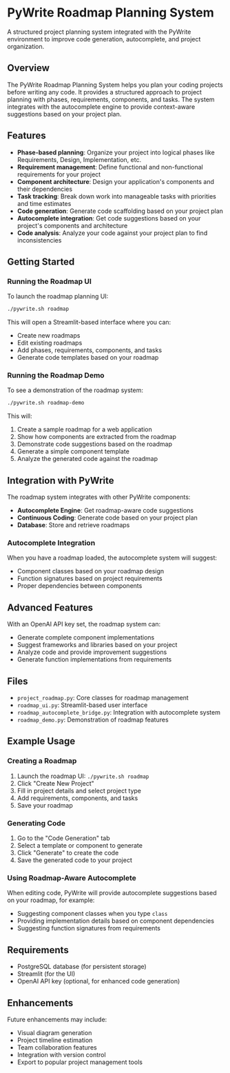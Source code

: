 # PyWrite Roadmap Planning System

A structured project planning system integrated with the PyWrite environment to improve code generation, autocomplete, and project organization.

## Overview

The PyWrite Roadmap Planning System helps you plan your coding projects before writing any code. It provides a structured approach to project planning with phases, requirements, components, and tasks. The system integrates with the autocomplete engine to provide context-aware suggestions based on your project plan.

## Features

- **Phase-based planning**: Organize your project into logical phases like Requirements, Design, Implementation, etc.
- **Requirement management**: Define functional and non-functional requirements for your project
- **Component architecture**: Design your application's components and their dependencies
- **Task tracking**: Break down work into manageable tasks with priorities and time estimates
- **Code generation**: Generate code scaffolding based on your project plan
- **Autocomplete integration**: Get code suggestions based on your project's components and architecture
- **Code analysis**: Analyze your code against your project plan to find inconsistencies

## Getting Started

### Running the Roadmap UI

To launch the roadmap planning UI:

```bash
./pywrite.sh roadmap
```

This will open a Streamlit-based interface where you can:
- Create new roadmaps
- Edit existing roadmaps
- Add phases, requirements, components, and tasks
- Generate code templates based on your roadmap

### Running the Roadmap Demo

To see a demonstration of the roadmap system:

```bash
./pywrite.sh roadmap-demo
```

This will:
1. Create a sample roadmap for a web application
2. Show how components are extracted from the roadmap
3. Demonstrate code suggestions based on the roadmap
4. Generate a simple component template
5. Analyze the generated code against the roadmap

## Integration with PyWrite

The roadmap system integrates with other PyWrite components:

- **Autocomplete Engine**: Get roadmap-aware code suggestions
- **Continuous Coding**: Generate code based on your project plan
- **Database**: Store and retrieve roadmaps

### Autocomplete Integration

When you have a roadmap loaded, the autocomplete system will suggest:
- Component classes based on your roadmap design
- Function signatures based on project requirements
- Proper dependencies between components

## Advanced Features

With an OpenAI API key set, the roadmap system can:
- Generate complete component implementations
- Suggest frameworks and libraries based on your project
- Analyze code and provide improvement suggestions
- Generate function implementations from requirements

## Files

- `project_roadmap.py`: Core classes for roadmap management
- `roadmap_ui.py`: Streamlit-based user interface
- `roadmap_autocomplete_bridge.py`: Integration with autocomplete system
- `roadmap_demo.py`: Demonstration of roadmap features

## Example Usage

### Creating a Roadmap

1. Launch the roadmap UI: `./pywrite.sh roadmap`
2. Click "Create New Project"
3. Fill in project details and select project type
4. Add requirements, components, and tasks
5. Save your roadmap

### Generating Code

1. Go to the "Code Generation" tab
2. Select a template or component to generate
3. Click "Generate" to create the code
4. Save the generated code to your project

### Using Roadmap-Aware Autocomplete

When editing code, PyWrite will provide autocomplete suggestions based on your roadmap, for example:
- Suggesting component classes when you type `class `
- Providing implementation details based on component dependencies
- Suggesting function signatures from requirements

## Requirements

- PostgreSQL database (for persistent storage)
- Streamlit (for the UI)
- OpenAI API key (optional, for enhanced code generation)

## Enhancements

Future enhancements may include:
- Visual diagram generation
- Project timeline estimation
- Team collaboration features
- Integration with version control
- Export to popular project management tools